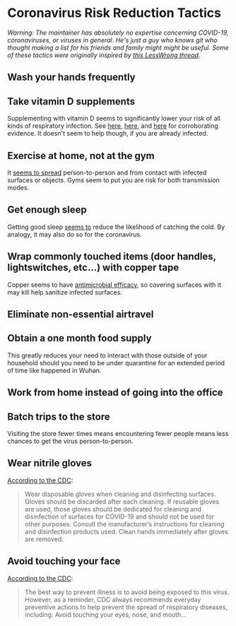 # Coronavirus Risk Reduction Tactics
*Warning: The maintainer has absolutely no expertise concerning COVID-19, coronaviruses, or viruses in general. He's just a guy who knows git who thought making a list for his friends and family might might be useful. Some of these tactics were originally inspired by [this LessWrong thread](https://www.lesswrong.com/posts/LwcKYR8bykM6vDHyo/coronavirus-justified-practical-advice-thread).*

## Wash your hands frequently
## Take vitamin D supplements
Supplementing with vitamin D seems to significantly lower your risk of all kinds of respiratory infection. See [here](https://www.ncbi.nlm.nih.gov/pmc/articles/PMC5692194/), [here](https://www.liebertpub.com/doi/abs/10.1089/ped.2017.0750?journalCode=ped), and [here](https://www.who.int/elena/titles/vitamind_pneumonia_children/en/) for corroborating evidence. It doesn't seem to help though, if you are already infected.
## Exercise at home, not at the gym
It [seems to spread](https://www.cdc.gov/coronavirus/2019-ncov/about/transmission.html) person-to-person and from contact with infected surfaces or objects. Gyms seem to put you are risk for both transmission modes.
## Get enough sleep
Getting good sleep [seems to](https://www.webmd.com/sleep-disorders/features/immune-system-lack-of-sleep#1) reduce the likelihood of catching the cold. By analogy, it may also do so for the coronavirus.
## Wrap commonly touched items (door handles, lightswitches, etc...) with copper tape
Copper seems to have [antimicrobial efficacy](https://en.wikipedia.org/wiki/Antimicrobial_properties_of_copper#Antimicrobial_efficacy_of_copper_alloy_touch_surfaces), so covering surfaces with it may kill help sanitize infected surfaces.
## Eliminate non-essential airtravel
## Obtain a one month food supply
This greatly reduces your need to interact with those outside of your household should you need to be under quarantine for an extended period of time like happened in Wuhan.
## Work from home instead of going into the office
## Batch trips to the store
Visiting the store fewer times means encountering fewer people means less chances to get the virus person-to-person.
## Wear nitrile gloves
[According to the CDC](https://www.cdc.gov/coronavirus/2019-ncov/community/home/cleaning-disinfection.html):
> Wear disposable gloves when cleaning and disinfecting surfaces. Gloves should be discarded after each cleaning. If reusable gloves are used, those gloves should be dedicated for cleaning and disinfection of surfaces for COVID-19 and should not be used for other purposes. Consult the manufacturer’s instructions for cleaning and disinfection products used. Clean hands immediately after gloves are removed.
## Avoid touching your face
[According to the CDC](https://www.cdc.gov/coronavirus/2019-ncov/about/prevention-treatment.html):
> The best way to prevent illness is to avoid being exposed to this virus. However, as a reminder, CDC always recommends everyday preventive actions to help prevent the spread of respiratory diseases, including: Avoid touching your eyes, nose, and mouth...
